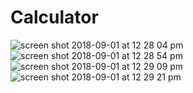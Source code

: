 # Calculator

![screen shot 2018-09-01 at 12 28 04 pm](https://user-images.githubusercontent.com/11365270/44947937-c4c10b80-ade2-11e8-99a9-c961769cefcb.png)
![screen shot 2018-09-01 at 12 28 54 pm](https://user-images.githubusercontent.com/11365270/44947943-ca1e5600-ade2-11e8-957a-b38b135a5b73.png)
![screen shot 2018-09-01 at 12 29 09 pm](https://user-images.githubusercontent.com/11365270/44947944-cc80b000-ade2-11e8-8b4a-d072e1e36204.png)
![screen shot 2018-09-01 at 12 29 21 pm](https://user-images.githubusercontent.com/11365270/44947945-cee30a00-ade2-11e8-9def-76cc58449e02.png)
